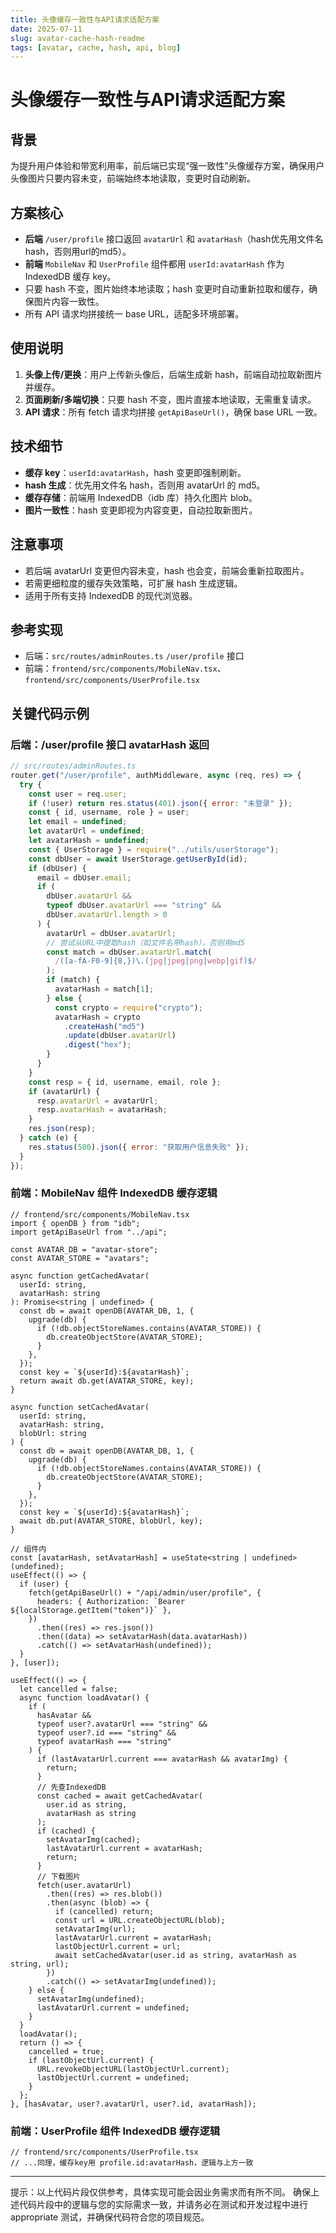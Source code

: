 ```yaml
---
title: 头像缓存一致性与API请求适配方案
date: 2025-07-11
slug: avatar-cache-hash-readme
tags: [avatar, cache, hash, api, blog]
---
```


# 头像缓存一致性与API请求适配方案

## 背景

为提升用户体验和带宽利用率，前后端已实现“强一致性”头像缓存方案，确保用户头像图片只要内容未变，前端始终本地读取，变更时自动刷新。

## 方案核心

- **后端** `/user/profile` 接口返回 `avatarUrl` 和 `avatarHash`（hash优先用文件名hash，否则用url的md5）。
- **前端** `MobileNav` 和 `UserProfile` 组件都用 `userId:avatarHash` 作为 IndexedDB 缓存 key。
- 只要 hash 不变，图片始终本地读取；hash 变更时自动重新拉取和缓存，确保图片内容一致性。
- 所有 API 请求均拼接统一 base URL，适配多环境部署。

## 使用说明

1. **头像上传/更换**：用户上传新头像后，后端生成新 hash，前端自动拉取新图片并缓存。
2. **页面刷新/多端切换**：只要 hash 不变，图片直接本地读取，无需重复请求。
3. **API 请求**：所有 fetch 请求均拼接 `getApiBaseUrl()`，确保 base URL 一致。

## 技术细节

- **缓存 key**：`userId:avatarHash`，hash 变更即强制刷新。
- **hash 生成**：优先用文件名 hash，否则用 avatarUrl 的 md5。
- **缓存存储**：前端用 IndexedDB（idb 库）持久化图片 blob。
- **图片一致性**：hash 变更即视为内容变更，自动拉取新图片。

## 注意事项

- 若后端 avatarUrl 变更但内容未变，hash 也会变，前端会重新拉取图片。
- 若需更细粒度的缓存失效策略，可扩展 hash 生成逻辑。
- 适用于所有支持 IndexedDB 的现代浏览器。

## 参考实现

- 后端：`src/routes/adminRoutes.ts` `/user/profile` 接口
- 前端：`frontend/src/components/MobileNav.tsx`、`frontend/src/components/UserProfile.tsx`

## 关键代码示例

### 后端：/user/profile 接口 avatarHash 返回

```js
// src/routes/adminRoutes.ts
router.get("/user/profile", authMiddleware, async (req, res) => {
  try {
    const user = req.user;
    if (!user) return res.status(401).json({ error: "未登录" });
    const { id, username, role } = user;
    let email = undefined;
    let avatarUrl = undefined;
    let avatarHash = undefined;
    const { UserStorage } = require("../utils/userStorage");
    const dbUser = await UserStorage.getUserById(id);
    if (dbUser) {
      email = dbUser.email;
      if (
        dbUser.avatarUrl &&
        typeof dbUser.avatarUrl === "string" &&
        dbUser.avatarUrl.length > 0
      ) {
        avatarUrl = dbUser.avatarUrl;
        // 尝试从URL中提取hash（如文件名带hash），否则用md5
        const match = dbUser.avatarUrl.match(
          /([a-fA-F0-9]{8,})\.(jpg|jpeg|png|webp|gif)$/
        );
        if (match) {
          avatarHash = match[1];
        } else {
          const crypto = require("crypto");
          avatarHash = crypto
            .createHash("md5")
            .update(dbUser.avatarUrl)
            .digest("hex");
        }
      }
    }
    const resp = { id, username, email, role };
    if (avatarUrl) {
      resp.avatarUrl = avatarUrl;
      resp.avatarHash = avatarHash;
    }
    res.json(resp);
  } catch (e) {
    res.status(500).json({ error: "获取用户信息失败" });
  }
});
```

### 前端：MobileNav 组件 IndexedDB 缓存逻辑

```tsx
// frontend/src/components/MobileNav.tsx
import { openDB } from "idb";
import getApiBaseUrl from "../api";

const AVATAR_DB = "avatar-store";
const AVATAR_STORE = "avatars";

async function getCachedAvatar(
  userId: string,
  avatarHash: string
): Promise<string | undefined> {
  const db = await openDB(AVATAR_DB, 1, {
    upgrade(db) {
      if (!db.objectStoreNames.contains(AVATAR_STORE)) {
        db.createObjectStore(AVATAR_STORE);
      }
    },
  });
  const key = `${userId}:${avatarHash}`;
  return await db.get(AVATAR_STORE, key);
}

async function setCachedAvatar(
  userId: string,
  avatarHash: string,
  blobUrl: string
) {
  const db = await openDB(AVATAR_DB, 1, {
    upgrade(db) {
      if (!db.objectStoreNames.contains(AVATAR_STORE)) {
        db.createObjectStore(AVATAR_STORE);
      }
    },
  });
  const key = `${userId}:${avatarHash}`;
  await db.put(AVATAR_STORE, blobUrl, key);
}

// 组件内
const [avatarHash, setAvatarHash] = useState<string | undefined>(undefined);
useEffect(() => {
  if (user) {
    fetch(getApiBaseUrl() + "/api/admin/user/profile", {
      headers: { Authorization: `Bearer ${localStorage.getItem("token")}` },
    })
      .then((res) => res.json())
      .then((data) => setAvatarHash(data.avatarHash))
      .catch(() => setAvatarHash(undefined));
  }
}, [user]);

useEffect(() => {
  let cancelled = false;
  async function loadAvatar() {
    if (
      hasAvatar &&
      typeof user?.avatarUrl === "string" &&
      typeof user?.id === "string" &&
      typeof avatarHash === "string"
    ) {
      if (lastAvatarUrl.current === avatarHash && avatarImg) {
        return;
      }
      // 先查IndexedDB
      const cached = await getCachedAvatar(
        user.id as string,
        avatarHash as string
      );
      if (cached) {
        setAvatarImg(cached);
        lastAvatarUrl.current = avatarHash;
        return;
      }
      // 下载图片
      fetch(user.avatarUrl)
        .then((res) => res.blob())
        .then(async (blob) => {
          if (cancelled) return;
          const url = URL.createObjectURL(blob);
          setAvatarImg(url);
          lastAvatarUrl.current = avatarHash;
          lastObjectUrl.current = url;
          await setCachedAvatar(user.id as string, avatarHash as string, url);
        })
        .catch(() => setAvatarImg(undefined));
    } else {
      setAvatarImg(undefined);
      lastAvatarUrl.current = undefined;
    }
  }
  loadAvatar();
  return () => {
    cancelled = true;
    if (lastObjectUrl.current) {
      URL.revokeObjectURL(lastObjectUrl.current);
      lastObjectUrl.current = undefined;
    }
  };
}, [hasAvatar, user?.avatarUrl, user?.id, avatarHash]);
```

### 前端：UserProfile 组件 IndexedDB 缓存逻辑

```tsx
// frontend/src/components/UserProfile.tsx
// ...同理，缓存key用 profile.id:avatarHash，逻辑与上方一致
```

---

提示：以上代码片段仅供参考，具体实现可能会因业务需求而有所不同。
确保上述代码片段中的逻辑与您的实际需求一致，并请务必在测试和开发过程中进行 appropriate 测试，并确保代码符合您的项目规范。
